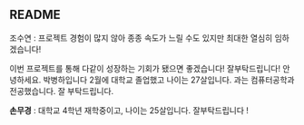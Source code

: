 ## README
조수연 : 프로젝트 경험이 많지 않아 종종 속도가 느릴 수도 있지만 최대한 열심히 임하겠습니다!

이번 프로젝트를 통해 다같이 성장하는 기회가 됐으면 좋겠습니다! 잘부탁드립니다!
안녕하세요. 박병하입니다 
2월에 대학교 졸업했고 나이는 27살입니다.
과는 컴퓨터공학과 전공했습니다. 잘 부탁드립니다.

**손무경** : 대학교 4학년 재학중이고, 나이는 25살입니다. 잘부탁드립니다 !
